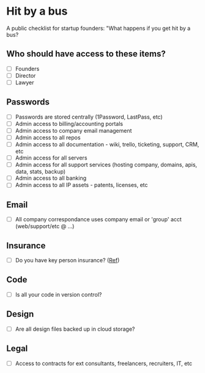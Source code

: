 # Hit by a bus
A public checklist for startup founders: "What happens if you get hit by a bus?

## Who should have access to these items?
* [ ] Founders
* [ ] Director
* [ ] Lawyer

## Passwords
* [ ] Passwords are stored centrally (1Password, LastPass, etc)
* [ ] Admin access to billing/accounting portals
* [ ] Admin access to company email management
* [ ] Admin access to all repos
* [ ] Admin access to all documentation - wiki, trello, ticketing, support, CRM, etc
* [ ] Admin access for all servers
* [ ] Admin access for all support services (hosting company, domains, apis, data, stats, backup)
* [ ] Admin access to all banking
* [ ] Admin access to all IP assets - patents, licenses, etc

## Email
* [ ] All company correspondance uses company email or 'group' acct (web/support/etc @ ...)

## Insurance
* [ ] Do you have key person insurance? ([Ref](https://en.wikipedia.org/wiki/Key_person_insurance))

## Code
* [ ] Is all your code in version control?

## Design
* [ ] Are all design files backed up in cloud storage?

## Legal
* [ ] Access to contracts for ext consultants, freelancers, recruiters, IT, etc
